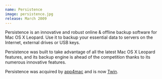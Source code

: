 ```yaml
---
name: Persistence
image: persistence.jpg
release: March 2009
---
```


Persistence is an innovative and robust online & offline backup software for Mac OS X Leopard. Use it to backup your essential data to servers on the Internet, external drives or USB keys.

Persistence was built to take advantage of all the latest Mac OS X Leopard features, and its backup engine is ahead of the competition thanks to its numerous innovative features.

Persistence was acquired by [app4mac](http://www.app4mac.com/) and is now [Twin](http://www.app4mac.com/persistence.html).
